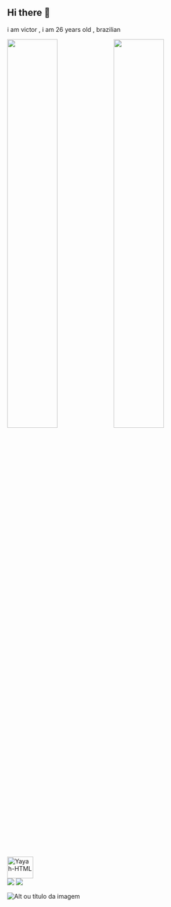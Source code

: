  
 ## Hi there 👋

i am victor , i am 26 years old , brazilian 


<img width="48%" src ="https://github-readme-stats.vercel.app/api?username=victorcesarferraz&show_icons=true&theme=dracula&include_all_commits=true&count_private=true">
  <img width="48%" src ="https://github-readme-stats.vercel.app/api/top-langs/?username=victorcesarferraz&layout=compact&langs_count=16&theme=dracula">
 </div>
 
  <div style="display: inline_block"><br>
  <img align="center" alt="Yayah-HTML" height="50" width="60" src="https://cdn.jsdelivr.net/gh/devicons/devicon/icons/html5/html5-original-wordmark.svg" />          
 </div
 
 
  <div> 
  <a href="https://instagram.com/victor.ferraz.5" target="_blank"><img src="https://img.shields.io/badge/-Instagram-%23E4405F?style=for-the-badge&logo=instagram&logoColor=white" target="_blank"></a> 
  <a href = "mailto:victor.cesar.ferraz@gmail.com"><img src="https://img.shields.io/badge/-Gmail-%23333?style=for-the-badge&logo=gmail&logoColor=white" target="_blank"></a> 
</div>

  
  
  
  
  
  
  
 
 ![Alt ou título da imagem](https://ggames.com.br/uploads/monthly_2022_12/capoo-blue-cat.thumb.gif.9befb2b13fcc4b87a605101934ddcdb5.gif)
 

 
 
